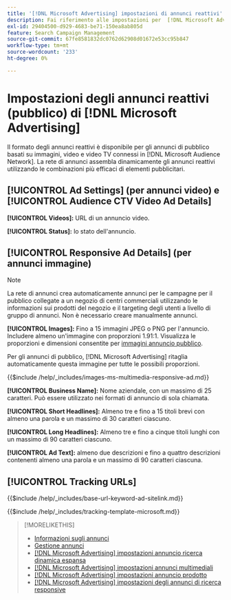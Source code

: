 ```yaml
---
title: '[!DNL Microsoft Advertising] impostazioni di annunci reattivi'
description: Fai riferimento alle impostazioni per  [!DNL Microsoft Advertising] annunci reattivi.
exl-id: 29404500-d929-4683-be71-150ea8ab805d
feature: Search Campaign Management
source-git-commit: 67fe8581832dc0762d62908d01672e53cc95b847
workflow-type: tm+mt
source-wordcount: '233'
ht-degree: 0%

---
```


# Impostazioni degli annunci reattivi (pubblico) di [!DNL Microsoft Advertising]

Il formato degli annunci reattivi è disponibile per gli annunci di pubblico basati su immagini, video e video TV connessi in [!DNL Microsoft Audience Network]. La rete di annunci assembla dinamicamente gli annunci reattivi utilizzando le combinazioni più efficaci di elementi pubblicitari.

## [!UICONTROL Ad Settings] (per annunci video) e [!UICONTROL Audience CTV Video Ad Details]

**[!UICONTROL Videos]:** URL di un annuncio video.

**[!UICONTROL Status]:** lo stato dell&#39;annuncio.

## [!UICONTROL Responsive Ad Details] (per annunci immagine)

>[!NOTE]
>
>La rete di annunci crea automaticamente annunci per le campagne per il pubblico collegate a un negozio di centri commerciali utilizzando le informazioni sui prodotti del negozio e il targeting degli utenti a livello di gruppo di annunci. Non è necessario creare manualmente annunci.

**[!UICONTROL Images]:** Fino a 15 immagini JPEG o PNG per l&#39;annuncio. Includere almeno un&#39;immagine con proporzioni 1.91:1. Visualizza le proporzioni e dimensioni consentite per [immagini annuncio pubblico](https://help.ads.microsoft.com/#apex/ads/en/56912/0).

Per gli annunci di pubblico, [!DNL Microsoft Advertising] ritaglia automaticamente questa immagine per tutte le possibili proporzioni.

<!-- Instructions -->

{{$include /help/_includes/images-ms-multimedia-responsive-ad.md}}

**[!UICONTROL Business Name]:** Nome aziendale, con un massimo di 25 caratteri. Può essere utilizzato nei formati di annuncio di sola chiamata.

**[!UICONTROL Short Headlines]:** Almeno tre e fino a 15 titoli brevi con almeno una parola e un massimo di 30 caratteri ciascuno.

**[!UICONTROL Long Headlines]:** Almeno tre e fino a cinque titoli lunghi con un massimo di 90 caratteri ciascuno.

**[!UICONTROL Ad Text]:** almeno due descrizioni e fino a quattro descrizioni contenenti almeno una parola e un massimo di 90 caratteri ciascuna.

## [!UICONTROL Tracking URLs]

<!-- **[!UICONTROL Base URl]:** -->

{{$include /help/_includes/base-url-keyword-ad-sitelink.md}}

<!-- **[!UICONTROL Tracking Template]:** -->

{{$include /help/_includes/tracking-template-microsoft.md}}

>[!MORELIKETHIS]
>
>* [Informazioni sugli annunci](ad-about.md)
>* [Gestione annunci](ad-manage.md)
>* [[!DNL Microsoft Advertising] impostazioni annuncio ricerca dinamica espansa](ad-settings-microsoft-dsa.md)
>* [[!DNL Microsoft Advertising] impostazioni annunci multimediali](ad-settings-microsoft-multimedia.md)
>* [[!DNL Microsoft Advertising] impostazioni annuncio prodotto](ad-settings-microsoft-product.md)
>* [[!DNL Microsoft Advertising] impostazioni degli annunci di ricerca responsive](ad-settings-microsoft-rsa.md)
